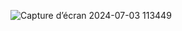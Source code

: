 ![Capture d’écran 2024-07-03 113449](https://github.com/Ashura100/Projet3/assets/113298159/926ecead-1ad6-43da-8305-5171538544cf)
